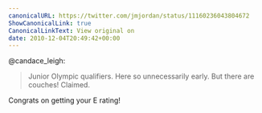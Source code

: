 ```yaml
---
canonicalURL: https://twitter.com/jmjordan/status/11160236043804672
ShowCanonicalLink: true
CanonicalLinkText: View original on
date: 2010-12-04T20:49:42+00:00
---
```

@candace_leigh:

> Junior Olympic qualifiers. Here so unnecessarily early. But there are couches! Claimed.

Congrats on getting your E rating!